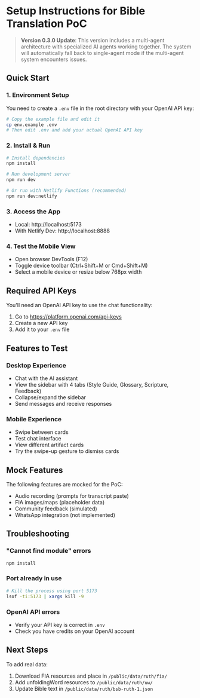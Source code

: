 # Setup Instructions for Bible Translation PoC

> **Version 0.3.0 Update**: This version includes a multi-agent architecture with specialized AI agents working together. The system will automatically fall back to single-agent mode if the multi-agent system encounters issues.

## Quick Start

### 1. Environment Setup

You need to create a `.env` file in the root directory with your OpenAI API key:

```bash
# Copy the example file and edit it
cp env.example .env
# Then edit .env and add your actual OpenAI API key
```

### 2. Install & Run

```bash
# Install dependencies
npm install

# Run development server
npm run dev

# Or run with Netlify Functions (recommended)
npm run dev:netlify
```

### 3. Access the App

- Local: http://localhost:5173
- With Netlify Dev: http://localhost:8888

### 4. Test the Mobile View

- Open browser DevTools (F12)
- Toggle device toolbar (Ctrl+Shift+M or Cmd+Shift+M)
- Select a mobile device or resize below 768px width

## Required API Keys

You'll need an OpenAI API key to use the chat functionality:

1. Go to https://platform.openai.com/api-keys
2. Create a new API key
3. Add it to your `.env` file

## Features to Test

### Desktop Experience

- Chat with the AI assistant
- View the sidebar with 4 tabs (Style Guide, Glossary, Scripture, Feedback)
- Collapse/expand the sidebar
- Send messages and receive responses

### Mobile Experience

- Swipe between cards
- Test chat interface
- View different artifact cards
- Try the swipe-up gesture to dismiss cards

## Mock Features

The following features are mocked for the PoC:

- Audio recording (prompts for transcript paste)
- FIA images/maps (placeholder data)
- Community feedback (simulated)
- WhatsApp integration (not implemented)

## Troubleshooting

### "Cannot find module" errors

```bash
npm install
```

### Port already in use

```bash
# Kill the process using port 5173
lsof -ti:5173 | xargs kill -9
```

### OpenAI API errors

- Verify your API key is correct in `.env`
- Check you have credits on your OpenAI account

## Next Steps

To add real data:

1. Download FIA resources and place in `/public/data/ruth/fia/`
2. Add unfoldingWord resources to `/public/data/ruth/uw/`
3. Update Bible text in `/public/data/ruth/bsb-ruth-1.json`
